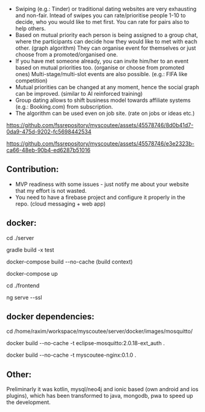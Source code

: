 * Swiping (e.g.: Tinder) or traditional dating websites are very exhausting and non-fair. Intead of swipes you can rate/prioritise people 1-10 to decide, who you would like to met first. You can rate for pairs also to help others.
* Based on mutual priority each person is being assigned to a group chat, where the participants can decide how they would like to met with each other. (graph algorithm) They can organise event for themselves or just choose from a promoted/organised one.
* If you have met someone already, you can invite him/her to an event based on mutual priorities too. (organise or choose from promoted ones) Multi-stage/multi-slot events are also possible. (e.g.: FIFA like competition)
* Mutual priorities can be changed at any moment, hence the social graph can be improved. (similar to AI reinforced training)
* Group dating allows to shift business model towards affiliate systems (e.g.: Booking.com) from subscription.
* The algorithm can be used even on job site. (rate on jobs or ideas etc.)

https://github.com/fssrepository/myscoutee/assets/45578746/8d0b41d7-0da9-475d-9202-fc5698442534

https://github.com/fssrepository/myscoutee/assets/45578746/e3e2323b-ca66-48eb-90b4-ed6287b51016

Contribution:
-------------
* MVP readiness with some issues - just notify me about your website that my effort is not wasted.
* You need to have a firebase project and configure it properly in the repo. (cloud messaging + web app)

docker:
-------
cd ./server

gradle build -x test

docker-compose build --no-cache (build context)

docker-compose up


cd ./frontend

ng serve --ssl

docker dependencies:
--------------------

cd /home/raxim/workspace/myscoutee/server/docker/images/mosquitto/

docker build --no-cache -t eclipse-mosquitto:2.0.18-ext_auth .

docker build --no-cache -t myscoutee-nginx:0.1.0 .

Other:
------
Preliminarly it was kotlin, mysql/neo4j and ionic based (own android and ios plugins), which has been transformed to java, mongodb, pwa to speed up the development.
